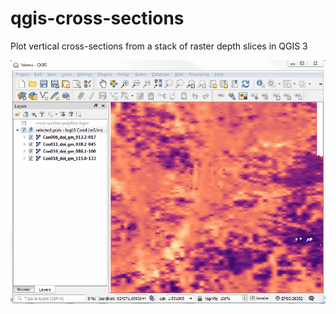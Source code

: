 # qgis-cross-sections

Plot vertical cross-sections from a stack of raster depth slices in QGIS 3

![](qgis-cross-section-demo.gif)
